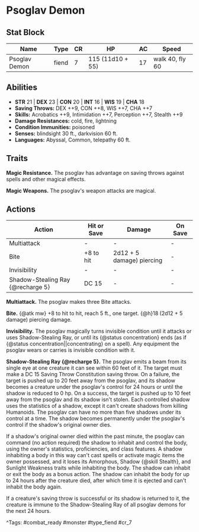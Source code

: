# Psoglav Demon

## Stat Block

| Name | Type | CR | HP | AC | Speed |
|------|------|----|----|----|-------|
| Psoglav Demon | fiend | 7 | 115 (11d10 + 55) | 17 | walk 40, fly 60 |

## Abilities

- **STR** 21 | **DEX** 23 | **CON** 20 | **INT** 16 | **WIS** 19 | **CHA** 18
- **Saving Throws:** DEX ++9, CON ++8, WIS ++7, CHA ++7  
- **Skills:** Acrobatics ++9, Intimidation ++7, Perception ++7, Stealth ++9  
- **Damage Resistances:** cold, fire, lightning  
- **Condition Immunities:** poisoned  
- **Senses:** blindsight 30 ft., darkvision 60 ft.  
- **Languages:** Abyssal, Common, telepathy 60 ft.

## Traits

**Magic Resistance.** The psoglav has advantage on saving throws against spells and other magical effects.

**Magic Weapons.** The psoglav's weapon attacks are magical.


## Actions

| Action | Hit or Save | Damage | On Save |
|--------|--------------|--------|----------|
| Multiattack | - | - | - |
| Bite | +8 to hit | 2d12 + 5 damage) piercing | - |
| Invisibility | - | - | - |
| Shadow-Stealing Ray {@recharge 5} | DC 15 | - | - |

**Multiattack.** The psoglav makes three Bite attacks.

**Bite.** {@atk mw} +8 to hit to hit, reach 5 ft., one target. {@h}18 (2d12 + 5 damage) piercing damage.

**Invisibility.** The psoglav magically turns invisible condition until it attacks or uses Shadow-Stealing Ray, or until its {@status concentration} ends (as if {@status concentration||concentrating} on a spell). Any equipment the psoglav wears or carries is invisible condition with it.

**Shadow-Stealing Ray {@recharge 5}.** The psoglav emits a beam from its single eye at one creature it can see within 60 feet of it. The target must make a DC 15 Saving Throw Constitution saving throw. On a failure, the target is pushed up to 20 feet away from the psoglav, and its shadow becomes a creature under the psoglav's control for 24 hours or until the shadow is reduced to 0 hp. On a success, the target is pushed up to 10 feet away from the psoglav and its shadow isn't stolen. Each controlled shadow uses the statistics of a shadow, except it can't create shadows from killing Humanoids. The psoglav can have no more than five shadows under its control at a time. The shadow becomes permanently under the psoglav's control if the shadow's original owner dies.

If a shadow's original owner died within the past minute, the psoglav can command (no action required) the shadow to inhabit and control the body, using the owner's statistics, proficiencies, and class features. A shadow inhabiting a body in this way can't cast spells or activate magic items the owner possessed, and it loses its Amorphous, Shadow {@skill Stealth}, and Sunlight Weakness traits while inhabiting the body. The shadow can inhabit or exit the body as a bonus action. The shadow can inhabit the body for up to 24 hours after the creature died, after which time it is ejected and can't inhabit the body again.

If a creature's saving throw is successful or its shadow is returned to it, the creature is immune to the Shadow-Stealing Ray of all psoglav demons for the next 24 hours.


^Tags: #combat_ready #monster #type_fiend #cr_7